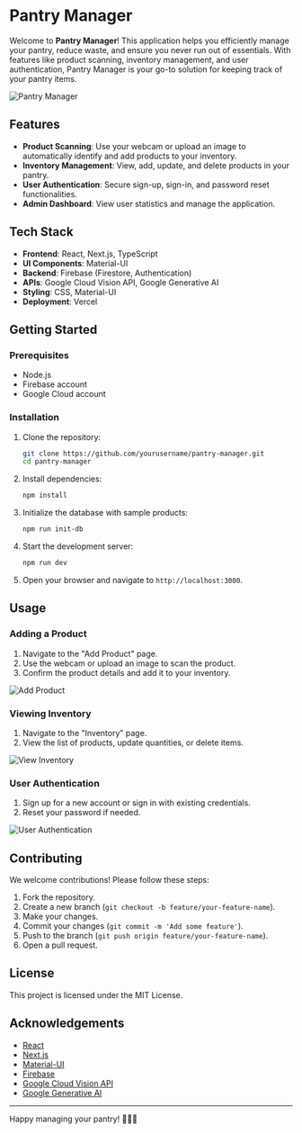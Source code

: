 # Pantry Manager

Welcome to **Pantry Manager**! This application helps you efficiently manage your pantry, reduce waste, and ensure you never run out of essentials. With features like product scanning, inventory management, and user authentication, Pantry Manager is your go-to solution for keeping track of your pantry items.

![Pantry Manager](https://media.giphy.com/media/3o7aD2saalBwwftBIY/giphy.gif)

## Features

- **Product Scanning**: Use your webcam or upload an image to automatically identify and add products to your inventory.
- **Inventory Management**: View, add, update, and delete products in your pantry.
- **User Authentication**: Secure sign-up, sign-in, and password reset functionalities.
- **Admin Dashboard**: View user statistics and manage the application.

## Tech Stack

- **Frontend**: React, Next.js, TypeScript
- **UI Components**: Material-UI
- **Backend**: Firebase (Firestore, Authentication)
- **APIs**: Google Cloud Vision API, Google Generative AI
- **Styling**: CSS, Material-UI
- **Deployment**: Vercel

## Getting Started

### Prerequisites

- Node.js
- Firebase account
- Google Cloud account

### Installation

1. Clone the repository:
    ```bash
    git clone https://github.com/yourusername/pantry-manager.git
    cd pantry-manager
    ```

2. Install dependencies:
    ```bash
    npm install
    ```

3. Initialize the database with sample products:
    ```bash
    npm run init-db
    ```

4. Start the development server:
    ```bash
    npm run dev
    ```

5. Open your browser and navigate to `http://localhost:3000`.

## Usage

### Adding a Product

1. Navigate to the "Add Product" page.
2. Use the webcam or upload an image to scan the product.
3. Confirm the product details and add it to your inventory.

![Add Product](https://media.giphy.com/media/3o7aD2saalBwwftBIY/giphy.gif)

### Viewing Inventory

1. Navigate to the "Inventory" page.
2. View the list of products, update quantities, or delete items.

![View Inventory](https://media.giphy.com/media/3o7aD2saalBwwftBIY/giphy.gif)

### User Authentication

1. Sign up for a new account or sign in with existing credentials.
2. Reset your password if needed.

![User Authentication](https://media.giphy.com/media/3o7aD2saalBwwftBIY/giphy.gif)

## Contributing

We welcome contributions! Please follow these steps:

1. Fork the repository.
2. Create a new branch (`git checkout -b feature/your-feature-name`).
3. Make your changes.
4. Commit your changes (`git commit -m 'Add some feature'`).
5. Push to the branch (`git push origin feature/your-feature-name`).
6. Open a pull request.

## License

This project is licensed under the MIT License.

## Acknowledgements

- [React](https://reactjs.org/)
- [Next.js](https://nextjs.org/)
- [Material-UI](https://mui.com/)
- [Firebase](https://firebase.google.com/)
- [Google Cloud Vision API](https://cloud.google.com/vision)
- [Google Generative AI](https://cloud.google.com/generative-ai)

---

Happy managing your pantry! 🥫🍎🥖
